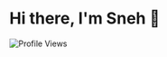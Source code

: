 # Hi there, I'm Sneh 👋

![Profile Views](https://komarev.com/ghpvc/?username=snehpatel38&color=blue)

<!-- ## About Me

I am a passionate developer with a keen interest in [Your Interest Areas]. I love working on projects related to [Your Project Topics].

## 🛠 Skills

- Programming Languages: [Languages]
- Frameworks: [Frameworks]
- Tools: [Tools]

## 🌱 What I'm currently learning

- [Current Learning Topics]

## 📫 How to reach me

- [Your Contact Information]

## ⚡ Fun fact

- [Fun Fact About You]

---

![Your GitHub Stats](https://github-readme-stats.vercel.app/api?username=snehpatel38&show_icons=true&hide_border=true&theme=radical)
-->

